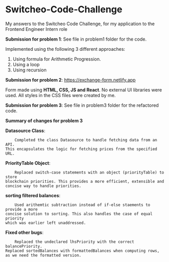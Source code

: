 # Switcheo-Code-Challenge
 My answers to the Switcheo Code Challenge, for my application to the Frontend Engineer Intern role

 **Submission for problem 1**: See file in problem1 folder for the code.

 Implemented using the following 3 different approaches:
 1. Using formula for Arithmetic Progression.
 2. Using a loop
 3. Using recursion

 **Submission for problem 2**: https://exchange-form.netlify.app

 Form made using **HTML, CSS, JS and React**.
 No external UI libraries were used.
 All styles in the CSS files were created by me.
 

 **Submission for problem 3**: See file in problem3 folder for the refactored code.

 **Summary of changes for problem 3**
 
 **Datasource Class**: 	
 
    	Completed the class Datasource to handle fetching data from an API. 
	This encapsulates the logic for fetching prices from the specified URL.

**PriorityTable Object**: 	

    	Replaced switch-case statements with an object (priorityTable) to store 
 	blockchain priorities. This provides a more efficient, extensible and 
	concise way to handle priorities.

**sorting filtered balances**: 

    	Used arithemtic subtraction instead of if-else staements to provide a more
	concise solution to sorting. This also handles the case of equal priority
	which was earlier left unaddressed.

**Fixed other bugs**:

    	Replaced the undeclared lhsPriority with the correct balancePriority.
	Replaced sortedBalances with formattedBalances when computing rows, 
	as we need the formatted version.


